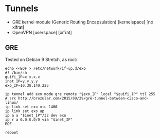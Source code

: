 # Tunnels
- GRE kernel module (Generic Routing Encapsulation) [kernelspace] [no xifrat]
- OpenVPN [userspace] [xifrat]

## GRE

Tested on Debian 9 Stretch, as root:

```
echo <<EOF > /etc/network/if-up.d/exo
#! /bin/sh
guifi_IP=x.x.x.x
inet_IP=y.y.y.y
exo_IP=10.38.140.225

ip tunnel add exo mode gre remote "$exo_IP" local "$guifi_IP" ttl 255
# src http://brezular.com/2015/09/29/gre-tunnel-between-cisco-and-linux/
ip link set exo mtu 1400
ip link set exo up
ip a a "$inet_IP"/32 dev exo
ip r a 0.0.0.0/0 via "$inet_IP"
EOF

reboot
```


